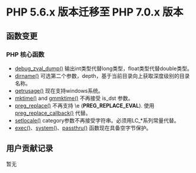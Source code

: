 # PHP 5.6.x 版本迁移至 PHP 7.0.x 版本
## 函数变更
### PHP 核心函数
* [debug_zval_dump()](http://php.net/manual/en/function.debug-zval-dump.php) 输出int类型代替long类型，float类型代替double类型。
* [dirname()](http://php.net/manual/en/function.dirname.php) 可选第二个参数，depth，基于当前目录向上获取深度级别的目录名称。 
* [getrusage()](http://php.net/manual/en/function.getrusage.php) 现在支持windows系统。
* [mktime()](http://php.net/manual/en/function.mktime.php) and [gmmktime()](http://php.net/manual/en/function.gmmktime.php) 不再接受 is_dst 参数。
* [preg_replace()](http://php.net/manual/en/function.preg-replace.php) 不再支持 \e (**PREG_REPLACE_EVAL**). 使用[preg_replace_callback()](http://php.net/manual/zh/function.preg-replace-callback.php) 代替。
* [setlocale()](http://php.net/manual/en/function.setlocale.php) category参数不再接受字符串。必须用LC_*系列常量代替。
* [exec()](http://php.net/manual/zh/function.exec.php)、[system()](http://php.net/manual/zh/function.system.php)、[passthru()](http://php.net/manual/zh/function.passthru.php) 函数现在具备空字节保护。

## 用户贡献记录
暂无
